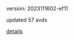 version: 2023111602-ef11

updated 57 avds

[details](https://github.com/0x74f917491bfa7ebfa379/ali_avd_db/blob/master/change_log/2023/11/16/02/ef11.txt)